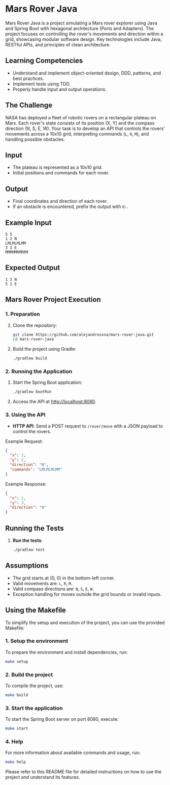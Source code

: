 # Mars Rover Java

Mars Rover Java is a project simulating a Mars rover explorer using Java and Spring Boot with hexagonal architecture (Ports and Adapters). The project focuses on controlling the rover's movements and direction within a grid, showcasing modular software design. Key technologies include Java, RESTful APIs, and principles of clean architecture.

## Learning Competencies
- Understand and implement object-oriented design, DDD, patterns, and best practices.
- Implement tests using TDD.
- Properly handle input and output operations.

## The Challenge
NASA has deployed a fleet of robotic rovers on a rectangular plateau on Mars. Each rover's state consists of its position (X, Y) and the compass direction (N, S, E, W). Your task is to develop an API that controls the rovers' movements across a 10x10 grid, interpreting commands (`L`, `R`, `M`), and handling possible obstacles.

## Input
- The plateau is represented as a 10x10 grid.
- Initial positions and commands for each rover.

## Output
- Final coordinates and direction of each rover.
- If an obstacle is encountered, prefix the output with `O:`.

## Example Input
```
5 5
1 2 N
LMLMLMLMM
3 3 E
MMRMMRMRRM
```

## Expected Output
```
1 3 N
5 1 E
```

## Mars Rover Project Execution

### 1. **Preparation**

1. Clone the repository:
   ```sh
   git clone https://github.com/alejandrososa/mars-rover-java.git
   cd mars-rover-java
   ```

2. Build the project using Gradle:
   ```sh
   ./gradlew build
   ```

### 2. **Running the Application**

1. Start the Spring Boot application:
   ```sh
   ./gradlew bootRun
   ```

2. Access the API at [http://localhost:8080](http://localhost:8080).

### 3. **Using the API**

- **HTTP API**: Send a POST request to `/rover/move` with a JSON payload to control the rovers.

Example Request:
```json
{
  "x": 1,
  "y": 2,
  "direction": "N",
  "commands": "LMLMLMLMM"
}
```

Example Response:
```json
{
  "x": 1,
  "y": 3,
  "direction": "N"
}
```

## Running the Tests

1. **Run the tests**:
   ```sh
   ./gradlew test
   ```

## Assumptions
- The grid starts at (0, 0) in the bottom-left corner.
- Valid movements are: `L`, `R`, `M`.
- Valid compass directions are: `N`, `S`, `E`, `W`.
- Exception handling for moves outside the grid bounds or invalid inputs.

## Using the Makefile

To simplify the setup and execution of the project, you can use the provided Makefile:

### 1. **Setup the environment**

To prepare the environment and install dependencies, run:
   ```sh
   make setup
   ```

### 2. **Build the project**

To compile the project, use:
   ```sh
   make build
   ```

### 3. **Start the application**

To start the Spring Boot server on port 8080, execute:
   ```sh
   make start
   ```

### 4. **Help**

For more information about available commands and usage, run:
   ```sh
   make help
   ```

Please refer to this README file for detailed instructions on how to use the project and understand its features.
